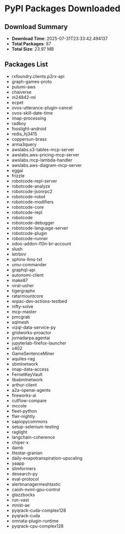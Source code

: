 # PyPI Packages Downloaded

## Download Summary
- **Download Time**: 2025-07-31T23:33:42.494137
- **Total Packages**: 87
- **Total Size**: 23.97 MB

## Packages List
- rxfoundry.clients.p2rx-api
- graph-games-proto
- pulumi-aws
- chaiverse
- m24842-ml
- ecpet
- ovos-utterance-plugin-cancel
- ovos-skill-date-time
- imap-processing
- radboy
- fosslight-android
- redis_hj3415
- coppersun-brass
- arma3query
- awslabs.s3-tables-mcp-server
- awslabs.aws-pricing-mcp-server
- awslabs.mcp-lambda-handler
- awslabs.aws-diagram-mcp-server
- eggai
- frizzle
- robotcode-repl-server
- robotcode-analyze
- robotcode-jsonrpc2
- robotcode-robot
- robotcode-modifiers
- robotcode-core
- robotcode-repl
- robotcode
- robotcode-debugger
- robotcode-language-server
- robotcode-plugin
- robotcode-runner
- odoo-addon-l10n-br-account
- slush
- letrbinr
- sphinx-llms-txt
- umu-commander
- graphql-api
- autonomi-client
- make87
- viral-usher
- tigergraphx
- ratarmountcore
- wipac-dev-actions-testbed
- nifty-solve
- mcp-master
- pmcgrab
- sqlmesh
- vizql-data-service-py
- gridworks-proactor
- jornadarpa.agentai
- jupyterlab-firefox-launcher
- x402
- GameSentenceMiner
- aquiles-rag
- sbmlnetwork
- imap-data-access
- FernetKeyVault
- libsbmlnetwork
- arthur-client
- a2a-openai-agents
- fireworks-ai
- cutflow-compare
- mccole
- fleet-python
- flwr-nightly
- sapiopycommons
- setup-selenium-testing
- raglight
- langchain-coherence
- chiper-x
- damb
- litestar-granian
- daily-evapotranspiration-upscaling
- yaapp
- slimformers
- desearch-py
- eval-protocol
- alertmanagermeshtastic
- caioh-nvml-gpu-control
- glazzbocks
- run-vast
- mnist-ae
- pyqrack-cuda-complex128
- pyqrack-cuda
- omnata-plugin-runtime
- pyqrack-cpu-complex128
